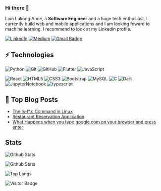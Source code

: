 ### Hi there 👋

I am Lukong Anne, a **Software Engineer** and a huge tech enthusiast. I currently build web and mobile applications and I am looking foward to machine learning. I recommend to look at my LinkedIn profile.

[![LinkedIn](https://img.shields.io/badge/linkedin-%230077B5.svg?style=for-the-badge&logo=linkedin&logoColor=white)](https://www.linkedin.com/in/lukong-anne/)
[![Medium](https://img.shields.io/badge/Medium-12100E?style=for-the-badge&logo=medium&logoColor=white)](https://medium.com/@lukonganne)
[![Gmail Badge](https://img.shields.io/badge/-annemachinda@gmail.com-c14438?style=flat-square&logo=Gmail&logoColor=white&link=mailto:annemachinda@gmail.com)](mailto:annemachinda@gmail.com)


## ⚡ Technologies

![Python](https://img.shields.io/badge/-Python-black?style=flat-square&logo=Python)
![Git](https://img.shields.io/badge/-Git-black?style=flat-square&logo=git)
![GitHub](https://img.shields.io/badge/-GitHub-181717?style=flat-square&logo=github)
![Flutter](https://img.shields.io/badge/-Flutter-darkblue?style=flat-square&logo=flutter)
![JavaScript](https://img.shields.io/badge/-JavaScript-black?style=flat-square&logo=javascript)

![React](https://img.shields.io/badge/-React-black?style=flat-square&logo=react)
![HTML5](https://img.shields.io/badge/-HTML5-E34F26?style=flat-square&logo=html5&logoColor=white)
![CSS3](https://img.shields.io/badge/-CSS3-1572B6?style=flat-square&logo=css3)
![Bootstrap](https://img.shields.io/badge/-Bootstrap-563D7C?style=flat-square&logo=bootstrap)
![MySQL](https://img.shields.io/badge/-MySQL-black?style=flat-square&logo=mysql)
![C](https://img.shields.io/badge/C-0769AD?style=flat-square&logo=c&logoColor=white)
![Dart](https://img.shields.io/badge/-Dart-darkblue?style=flat-square&logo=dart)
![JupyterNotebook](https://img.shields.io/badge/-JupyterNotebook-darkblue?style=flat-square&logo=jupyternotebook)
![typescript](https://img.shields.io/badge/TypeScript-3178C6?style=flat-square&logo=typescript&logoColor=white)

## 📝 Top Blog Posts

-   [The ls-l*.c Command in Linux](https://medium.com/@lukonganne/the-ls-l-c-command-in-linux-553496d1f89f)
-   [Restaurant Reservation Application](https://machinda.hashnode.dev/restaurant-reservation-web-application-foodie)
-   [What Happens when you type google.com on your browser and press enter](https://machinda.hashnode.dev/restaurant-reservation-web-application-foodie)
## Stats

![Github Stats](https://github-readme-stats.vercel.app/api?username=Lukong123&count_private=true&show_icons=true&include_all_commits=true&theme=prussian&layout=compact)

![Github Stats](https://github-readme-stats.vercel.app/api?username=Lukong123&count_private=true&show_icons=true&include_all_commits=true)

![Top Langs](https://github-readme-stats.vercel.app/api/top-langs/?username=Lukong123&show=TeX&layout=compact)

![Visitor Badge](https://visitor-badge.laobi.icu/badge?page_id=Lukong123.Lukong123)
